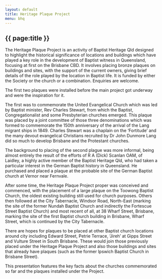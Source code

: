 ```yaml
---
layout: default
title: Heritage Plaque Project
menu: bhq
---
```


## {{ page:title }}

The Heritage Plaque Project is an activity of Baptist Heritage Qld designed to highlight the historical significance of locations and buildings which have played a key role in the development of Baptist witness in Queensland, focusing at first on the Brisbane CBD. It involves placing bronze plaques on buildings and sites, with the support of the current owners, giving brief details of the role played by the location in Baptist life. It is funded by either the Society or the church or a combination. Enquiries are welcome.

The first two plaques were installed before the main project got underway and were the inspiration for it. 

The first was to commemorate the United Evangelical Church which was led by Baptist minister, Rev Charles Stewart, from which the Baptist, Congregationalist and some Presbyterian churches emerged. This plaque was placed by a joint committee of those three denominations which was formed to commemorate the 150th anniversary of the arrival of the Lang migrant ships in 1849. Charles Stewart was a chaplain on the ‘Fortitude’ and the many devout evangelical Christians recruited by Dr John Dunmore Lang did so much to develop Brisbane and the Protestant churches. 

The background to placing of the second plague was more informal, being almost entirely the result of the efforts of R A (Dick) Scanlan OAM, of Laidley, a highly active member of the Baptist Heritage Qld, who had taken a particular interest in the German Baptist history in Queensland. He purchased and placed a plaque at the probable site of the German Baptist church at Vernor near Fernvale. 

After some time, the Heritage Plaque Project proper was conceived and commenced, with the placement of a large plaque on the Toowong Baptist Church, the oldest existing building still used for church purposes. Others then followed at the City Tabernacle, Windsor Road, North-East (marking the site of the former Nundah Baptist Church and indirectly the Fortescue Street Baptist Church) and most recent of all, at 38 Wharf Street, Brisbane, marking the site of the first Baptist church building in Brisbane, Wharf Street, which is continued by the City Tabernacle. 

There are hopes for plaques to be placed at other Baptist church locations around city including Edward Street, Petrie Terrace, ‘Jireh’ at Gipps Street and Vulture Street in South Brisbane. These would join those previously placed under the Heritage Plaque Project and also those buildings and sites that already have plaques (such as the former Ipswich Baptist Church in Brisbane Street).

This presentation features the key facts about the churches commemorated so far and the plaques installed under the Project.
